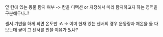 옆 칸에 있는 동물 탐지 여부
->  칸을 디텍션 or 지정해서 미리 탐지하고자 하는 영역을 구분해두나..?

센서 기반을 하게 되면 온도만 :A
-> 이미 현재 있는 센서의 경우 운동량과 체온을 둘 다 보는데 굳이 그 센서를 안쓸 이유가 있나?
